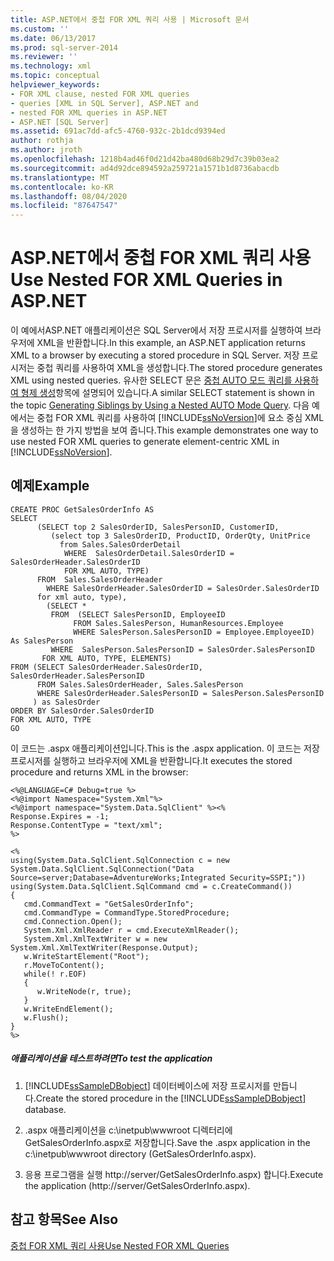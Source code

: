 ```yaml
---
title: ASP.NET에서 중첩 FOR XML 쿼리 사용 | Microsoft 문서
ms.custom: ''
ms.date: 06/13/2017
ms.prod: sql-server-2014
ms.reviewer: ''
ms.technology: xml
ms.topic: conceptual
helpviewer_keywords:
- FOR XML clause, nested FOR XML queries
- queries [XML in SQL Server], ASP.NET and
- nested FOR XML queries in ASP.NET
- ASP.NET [SQL Server]
ms.assetid: 691ac7dd-afc5-4760-932c-2b1dcd9394ed
author: rothja
ms.author: jroth
ms.openlocfilehash: 1218b4ad46f0d21d42ba480d68b29d7c39b03ea2
ms.sourcegitcommit: ad4d92dce894592a259721a1571b1d8736abacdb
ms.translationtype: MT
ms.contentlocale: ko-KR
ms.lasthandoff: 08/04/2020
ms.locfileid: "87647547"
---
```

# <a name="use-nested-for-xml-queries-in-aspnet"></a><span data-ttu-id="819d4-102">ASP.NET에서 중첩 FOR XML 쿼리 사용</span><span class="sxs-lookup"><span data-stu-id="819d4-102">Use Nested FOR XML Queries in ASP.NET</span></span>
  <span data-ttu-id="819d4-103">이 예에서ASP.NET 애플리케이션은 SQL Server에서 저장 프로시저를 실행하여 브라우저에 XML을 반환합니다.</span><span class="sxs-lookup"><span data-stu-id="819d4-103">In this example, an ASP.NET application returns XML to a browser by executing a stored procedure in SQL Server.</span></span> <span data-ttu-id="819d4-104">저장 프로시저는 중첩 쿼리를 사용하여 XML을 생성합니다.</span><span class="sxs-lookup"><span data-stu-id="819d4-104">The stored procedure generates XML using nested queries.</span></span> <span data-ttu-id="819d4-105">유사한 SELECT 문은 [중첩 AUTO 모드 쿼리를 사용하여 형제 생성](generate-siblings-with-a-nested-auto-mode-query.md)항목에 설명되어 있습니다.</span><span class="sxs-lookup"><span data-stu-id="819d4-105">A similar SELECT statement is shown in the topic [Generating Siblings by Using a Nested AUTO Mode Query](generate-siblings-with-a-nested-auto-mode-query.md).</span></span> <span data-ttu-id="819d4-106">다음 예에서는 중첩 FOR XML 쿼리를 사용하여 [!INCLUDE[ssNoVersion](../../includes/ssnoversion-md.md)]에 요소 중심 XML을 생성하는 한 가지 방법을 보여 줍니다.</span><span class="sxs-lookup"><span data-stu-id="819d4-106">This example demonstrates one way to use nested FOR XML queries to generate element-centric XML in [!INCLUDE[ssNoVersion](../../includes/ssnoversion-md.md)].</span></span>  
  
## <a name="example"></a><span data-ttu-id="819d4-107">예제</span><span class="sxs-lookup"><span data-stu-id="819d4-107">Example</span></span>  
  
```  
CREATE PROC GetSalesOrderInfo AS  
SELECT   
      (SELECT top 2 SalesOrderID, SalesPersonID, CustomerID,  
         (select top 3 SalesOrderID, ProductID, OrderQty, UnitPrice  
           from Sales.SalesOrderDetail  
            WHERE  SalesOrderDetail.SalesOrderID = SalesOrderHeader.SalesOrderID  
            FOR XML AUTO, TYPE)  
      FROM  Sales.SalesOrderHeader  
        WHERE SalesOrderHeader.SalesOrderID = SalesOrder.SalesOrderID  
      for xml auto, type),  
        (SELECT *   
         FROM  (SELECT SalesPersonID, EmployeeID  
              FROM Sales.SalesPerson, HumanResources.Employee  
              WHERE SalesPerson.SalesPersonID = Employee.EmployeeID) As SalesPerson  
         WHERE  SalesPerson.SalesPersonID = SalesOrder.SalesPersonID  
       FOR XML AUTO, TYPE, ELEMENTS)  
FROM (SELECT SalesOrderHeader.SalesOrderID, SalesOrderHeader.SalesPersonID  
      FROM Sales.SalesOrderHeader, Sales.SalesPerson  
      WHERE SalesOrderHeader.SalesPersonID = SalesPerson.SalesPersonID  
     ) as SalesOrder  
ORDER BY SalesOrder.SalesOrderID  
FOR XML AUTO, TYPE  
GO  
```  
  
 <span data-ttu-id="819d4-108">이 코드는 .aspx 애플리케이션입니다.</span><span class="sxs-lookup"><span data-stu-id="819d4-108">This is the .aspx application.</span></span> <span data-ttu-id="819d4-109">이 코드는 저장 프로시저를 실행하고 브라우저에 XML을 반환합니다.</span><span class="sxs-lookup"><span data-stu-id="819d4-109">It executes the stored procedure and returns XML in the browser:</span></span>  
  
```  
<%@LANGUAGE=C# Debug=true %>  
<%@import Namespace="System.Xml"%>  
<%@import namespace="System.Data.SqlClient" %><%  
Response.Expires = -1;  
Response.ContentType = "text/xml";  
%>  
  
<%  
using(System.Data.SqlClient.SqlConnection c = new System.Data.SqlClient.SqlConnection("Data Source=server;Database=AdventureWorks;Integrated Security=SSPI;"))  
using(System.Data.SqlClient.SqlCommand cmd = c.CreateCommand())  
{  
   cmd.CommandText = "GetSalesOrderInfo";  
   cmd.CommandType = CommandType.StoredProcedure;  
   cmd.Connection.Open();  
   System.Xml.XmlReader r = cmd.ExecuteXmlReader();  
   System.Xml.XmlTextWriter w = new System.Xml.XmlTextWriter(Response.Output);  
   w.WriteStartElement("Root");  
   r.MoveToContent();  
   while(! r.EOF)  
   {  
      w.WriteNode(r, true);  
   }  
   w.WriteEndElement();  
   w.Flush();  
}  
%>  
```  
  
##### <a name="to-test-the-application"></a><span data-ttu-id="819d4-110">애플리케이션을 테스트하려면</span><span class="sxs-lookup"><span data-stu-id="819d4-110">To test the application</span></span>  
  
1.  <span data-ttu-id="819d4-111">[!INCLUDE[ssSampleDBobject](../../includes/sssampledbobject-md.md)] 데이터베이스에 저장 프로시저를 만듭니다.</span><span class="sxs-lookup"><span data-stu-id="819d4-111">Create the stored procedure in the [!INCLUDE[ssSampleDBobject](../../includes/sssampledbobject-md.md)] database.</span></span>  
  
2.  <span data-ttu-id="819d4-112">.aspx 애플리케이션을 c:\inetpub\wwwroot 디렉터리에 GetSalesOrderInfo.aspx로 저장합니다.</span><span class="sxs-lookup"><span data-stu-id="819d4-112">Save the .aspx application in the c:\inetpub\wwwroot directory (GetSalesOrderInfo.aspx).</span></span>  
  
3.  <span data-ttu-id="819d4-113">응용 프로그램을 실행 http://server/GetSalesOrderInfo.aspx) 합니다.</span><span class="sxs-lookup"><span data-stu-id="819d4-113">Execute the application (http://server/GetSalesOrderInfo.aspx).</span></span>  
  
## <a name="see-also"></a><span data-ttu-id="819d4-114">참고 항목</span><span class="sxs-lookup"><span data-stu-id="819d4-114">See Also</span></span>  
 [<span data-ttu-id="819d4-115">중첩 FOR XML 쿼리 사용</span><span class="sxs-lookup"><span data-stu-id="819d4-115">Use Nested FOR XML Queries</span></span>](use-nested-for-xml-queries.md)  
  
  

